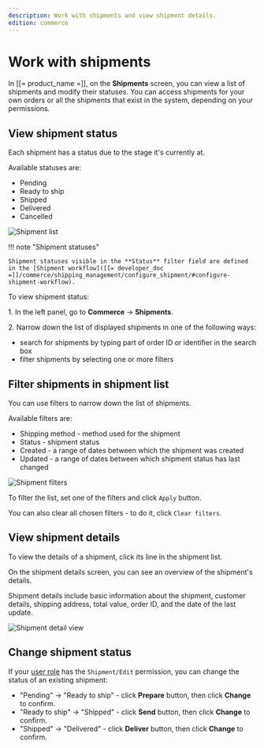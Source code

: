 ```yaml
---
description: Work with shipments and view shipment details.
edition: commerce
---
```


# Work with shipments

In [[= product_name =]], on the **Shipments** screen, you can view a list of shipments and modify their statuses.
You can access shipments for your own orders or all the shipments that exist in the system, depending on your permissions.

## View shipment status

Each shipment has a status due to the stage it's currently at.

Available statuses are:

- Pending
- Ready to ship
- Shipped
- Delivered
- Cancelled

![Shipment list](shipment_list.png)

!!! note "Shipment statuses"

    Shipment statuses visible in the **Status** filter field are defined in the [Shipment workflow]([[= developer_doc =]]/commerce/shipping_management/configure_shipment/#configure-shipment-workflow).

To view shipment status:

1\. In the left panel, go to **Commerce** -> **Shipments**.

2\. Narrow down the list of displayed shipments in one of the following ways:

- search for shipments by typing part of order ID or identifier in the search box
- filter shipments by selecting one or more filters

## Filter shipments in shipment list

You can use filters to narrow down the list of shipments.

Available filters are:

- Shipping method - method used for the shipment
- Status - shipment status
- Created - a range of dates between which the shipment was created
- Updated - a range of dates between which shipment status has last changed

![Shipment filters](shipment_filters.png)

To filter the list, set one of the filters and click `Apply` button.

You can also clear all chosen filters - to do it, click `Clear filters`.

## View shipment details

To view the details of a shipment, click its line in the shipment list.

On the shipment details screen, you can see an overview of the shipment's details.

Shipment details include basic information about the shipment, customer details, shipping address, total value, order ID, and the date of the last update.

![Shipment detail view](shipment_detail_view.png)

## Change shipment status

If your [user role](work_with_permissions.md) has the `Shipment/Edit` permission, you can change the status of an existing shipment:

- "Pending" -> "Ready to ship" - click **Prepare** button, then click **Change** to confirm.
- "Ready to ship" -> "Shipped" - click **Send** button, then click **Change** to confirm.
- "Shipped" -> "Delivered" - click **Deliver** button, then click **Change** to confirm.
